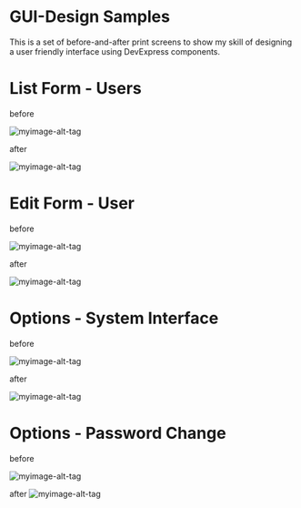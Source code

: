 # GUI-Design Samples
This is a set of before-and-after print screens to show my skill of designing a user friendly interface using DevExpress components.

# List Form - Users
before

![myimage-alt-tag](http://i593.photobucket.com/albums/tt14/LosDaniellos/git/Agents_before_zpsqibrytqn.png)

after

![myimage-alt-tag](http://i593.photobucket.com/albums/tt14/LosDaniellos/git/Agents_zpsozpzncb1.png)


# Edit Form - User
before

![myimage-alt-tag](http://i593.photobucket.com/albums/tt14/LosDaniellos/git/Agent_before_zps5gqjzsg2.png)

after

![myimage-alt-tag](http://i593.photobucket.com/albums/tt14/LosDaniellos/git/Agent_zps65zgkzfv.png)


# Options - System Interface
before

![myimage-alt-tag](http://i593.photobucket.com/albums/tt14/LosDaniellos/git/Options_before_zpsr4abcr56.png)

after

![myimage-alt-tag](http://i593.photobucket.com/albums/tt14/LosDaniellos/git/Options_02_zpssnrvoalm.png)


# Options - Password Change
before

![myimage-alt-tag](http://i593.photobucket.com/albums/tt14/LosDaniellos/git/Options_pass_before_zpslrgtvabs.png)

after
![myimage-alt-tag](http://i593.photobucket.com/albums/tt14/LosDaniellos/git/Options_01_zpsacovovnp.png)
